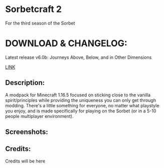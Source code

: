 # Sorbetcraft 2

For the third season of the Sorbet

# DOWNLOAD & CHANGELOG:

Latest release v6.0b: Journeys Above, Below, and in Other Dimensions

[LINK](https://github.com/Turnip1234/Sorbetcraft-v2/releases/tag/v6.0b)

## Description:

A modpack for Minecraft 1.16.5 focused on sticking close to the vanilla spirit/principles while providing the uniqueness you can only get through modding. There's a little something for everyone, no matter what playstyle you enjoy, and is made specifically for playing on the Sorbet (or in a 5-10 people multiplayer environment).

## Screenshots:

## Credits:
Credits will be here

